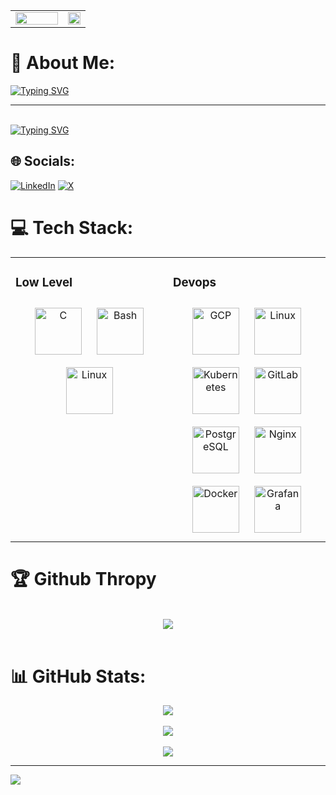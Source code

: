 <div align="center">
  <table align="center" >
    <tr>
      <td valign="center" width="70%">
        <img src="https://steamuserimages-a.akamaihd.net/ugc/845968728166114096/0B1D66E57BA169F6CDE165C30EE049C744EAF555/?imw=5000&imh=5000&ima=fit&impolicy=Letterbox&imcolor=%23000000&letterbox=false" align="center" style="width: 100%" />
      </td>
      <td valign="top" width="30%">
        <img src="Asset/God_jojo.gif" align="center" style="width: 100%" />
      </td>
    </tr>
  </table>
</div>  

# 💫 About Me:
<a href="https://git.io/typing-svg"><img src="https://readme-typing-svg.demolab.com?font=oswald&size=25&pause=1000&color=1E15F7&width=850&lines=+%F0%9F%94%AD+I%E2%80%99m+currently+working+on+Elitery+as+Devops+Engineer;%F0%9F%8C%B1+I%E2%80%99m+currently+learning+C+%2C+Network+and+Devops" alt="Typing SVG" /></a>
<br/>

---
<br/>
<a href="https://git.io/typing-svg"><img src="https://readme-typing-svg.demolab.com?font=bebas+neue&size=50&pause=1500&color=F7CC18&width=2000&height=70&lines=What+if+life+is+just+simulation+like+truman+show+but+much+worse%3F;I'll+be+damned+for+sure" alt="Typing SVG" /></a>

## 🌐 Socials:
[![LinkedIn](https://img.shields.io/badge/LinkedIn-%230077B5.svg?logo=linkedin&logoColor=white)](https://linkedin.com/in/dave-malvin) [![X](https://img.shields.io/badge/X-black.svg?logo=X&logoColor=white)](https://x.com/@dave_malvin) 

# 💻 Tech Stack:
<!-- ![C](https://img.shields.io/badge/c-%2300599C.svg?style=for-the-badge&logo=c&logoColor=white) ![AssemblyScript](https://img.shields.io/badge/assembly%20script-%23000000.svg?style=for-the-badge&logo=assemblyscript&logoColor=white) ![Google Cloud](https://img.shields.io/badge/GoogleCloud-%234285F4.svg?style=for-the-badge&logo=google-cloud&logoColor=white) ![NodeJS](https://img.shields.io/badge/node.js-6DA55F?style=for-the-badge&logo=node.js&logoColor=white) ![Apache](https://img.shields.io/badge/apache-%23D42029.svg?style=for-the-badge&logo=apache&logoColor=white) ![Nginx](https://img.shields.io/badge/nginx-%23009639.svg?style=for-the-badge&logo=nginx&logoColor=white) ![MongoDB](https://img.shields.io/badge/MongoDB-%234ea94b.svg?style=for-the-badge&logo=mongodb&logoColor=white) ![MySQL](https://img.shields.io/badge/mysql-4479A1.svg?style=for-the-badge&logo=mysql&logoColor=white) ![Postgres](https://img.shields.io/badge/postgres-%23316192.svg?style=for-the-badge&logo=postgresql&logoColor=white) ![GitLab](https://img.shields.io/badge/gitlab-%23181717.svg?style=for-the-badge&logo=gitlab&logoColor=white) ![Grafana](https://img.shields.io/badge/grafana-%23F46800.svg?style=for-the-badge&logo=grafana&logoColor=white) ![Docker](https://img.shields.io/badge/docker-%230db7ed.svg?style=for-the-badge&logo=docker&logoColor=white) ![Prometheus](https://img.shields.io/badge/Prometheus-E6522C?style=for-the-badge&logo=Prometheus&logoColor=white) ![JavaScript](https://img.shields.io/badge/javascript-%23323330.svg?style=for-the-badge&logo=javascript&logoColor=%23F7DF1E) -->
<table align="center"><tr><td valign="top" width="50%">



### Low Level  
<div align="center">  
<a href="https://www.cprogramming.com/" target="_blank"><img style="margin: 10px" src="https://profilinator.rishav.dev/skills-assets/c-original.svg" alt="C" height="75" /></a>  
<a href="https://www.gnu.org/software/bash/" target="_blank"><img style="margin: 10px" src="https://profilinator.rishav.dev/skills-assets/gnu_bash-icon.svg" alt="Bash" height="75" /></a>  
<a href="https://www.linux.org/" target="_blank"><img style="margin: 10px" src="https://profilinator.rishav.dev/skills-assets/linux-original.svg" alt="Linux" height="75" /></a>  
</div>

</td><td valign="top" width="50%">

### Devops  
<div align="center">  
  <a href="https://cloud.google.com/" target="_blank"><img style="margin: 10px" src="https://profilinator.rishav.dev/skills-assets/google_cloud-icon.svg" alt="GCP" height="75" /></a>  
  <a href="https://www.linux.org/" target="_blank"><img style="margin: 10px" src="https://profilinator.rishav.dev/skills-assets/linux-original.svg" alt="Linux" height="75" /></a>  
  <a href="https://kubernetes.io/" target="_blank"><img style="margin: 10px" src="https://profilinator.rishav.dev/skills-assets/kubernetes-icon.svg" alt="Kubernetes" height="75" /></a>  
  <a href="https://about.gitlab.com/" target="_blank"><img style="margin: 10px" src="https://profilinator.rishav.dev/skills-assets/gitlab.svg" alt="GitLab" height="75" /></a>  
  <a href="https://www.postgresql.org/" target="_blank"><img style="margin: 10px" src="https://profilinator.rishav.dev/skills-assets/postgresql-original-wordmark.svg" alt="PostgreSQL" height="75" /></a>  
  <a href="https://www.nginx.com/" target="_blank"><img style="margin: 10px" src="https://profilinator.rishav.dev/skills-assets/nginx-original.svg" alt="Nginx" height="75" /></a>  
  <a href="https://www.docker.com/" target="_blank"><img style="margin: 10px" src="https://profilinator.rishav.dev/skills-assets/docker-original-wordmark.svg" alt="Docker" height="75" /></a>  
  <a href="https://grafana.com/" target="_blank"><img style="margin: 10px" src="https://profilinator.rishav.dev/skills-assets/grafana.png" alt="Grafana" height="75" /></a>  
</div>

</td></tr></table>  

# 🏆 Github Thropy

<br/>
<div align="center">
  <img align="center" src="https://github-profile-trophy.vercel.app/?username=SiberDave&theme=matrix&row=2&column=4&no-bg=true">
</div>
<br/>

# 📊 GitHub Stats:
<div align="center">
  <img align="center" src="https://github-readme-stats.vercel.app/api?username=SiberDave&theme=dark&hide_border=false&include_all_commits=false&count_private=false" >  
</div> <br/>
<!-- ![](https://github-readme-stats.vercel.app/api?username=SiberDave&theme=dark&hide_border=false&include_all_commits=false&count_private=false)<br/> -->
<!-- [![](https://github-readme-streak-stats.herokuapp.com/?user=SiberDave&theme=dark&hide_border=false)<br/> -->
<div align="center">
  <img align="center" src="https://github-readme-streak-stats.herokuapp.com/?user=SiberDave&theme=dark&hide_border=false" >  
</div> </br>
<div align="center">
  <img align="center" src="https://github-readme-stats.vercel.app/api/top-langs/?username=SiberDave&theme=dark&hide_border=false&include_all_commits=false&count_private=false&layout=compact" >  
</div>
<!-- ![](https://github-readme-stats.vercel.app/api/top-langs/?username=SiberDave&theme=dark&hide_border=false&include_all_commits=false&count_private=false&layout=compact) -->

---

[![](https://visitcount.itsvg.in/api?id=SiberDave&icon=1&color=1)](https://visitcount.itsvg.in)

